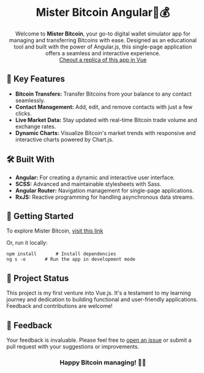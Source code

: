 <h1 align="center">Mister Bitcoin Angular💼💰</h1>

<p align="center">
  Welcome to <strong>Mister Bitcoin</strong>, your go-to digital wallet simulator app for managing and transferring Bitcoins with ease. Designed as an educational tool and built with the power of Angular.js, this single-page application offers a seamless and interactive experience.<br>
  <a href="https://github.com/MorMarzan/mister-bitcoin-vue">Cheout a replica of this app in Vue</a>
</p>



<h2>🚀 Key Features</h2>

<ul>
  <li><strong>Bitcoin Transfers:</strong> Transfer Bitcoins from your balance to any contact seamlessly.</li>
  <li><strong>Contact Management:</strong> Add, edit, and remove contacts with just a few clicks.</li>
  <li><strong>Live Market Data:</strong> Stay updated with real-time Bitcoin trade volume and exchange rates.</li>
  <li><strong>Dynamic Charts:</strong> Visualize Bitcoin's market trends with responsive and interactive charts powered by Chart.js.</li>
</ul>

<h2>🛠️ Built With</h2>

<ul>
  <li><strong>Angular:</strong> For creating a dynamic and interactive user interface.</li>
  <li><strong>SCSS:</strong> Advanced and maintainable stylesheets with Sass.</li>
  <li><strong>Angular Router:</strong> Navigation management for single-page applications.</li>
  <li><strong>RxJS:</strong> Reactive programming for handling asynchronous data streams.</li>
</ul>

<h2>🌟 Getting Started</h2>

<p>To explore Mister Bitcoin, <a href="https://mormarzan.github.io/mister-bitcoin-angular/#/">visit this link</a></p>

<p>Or, run it locally:</p>

<pre><code>npm install       # Install dependencies
ng s -o       # Run the app in development mode</code></pre>

<h2>🔧 Project Status</h2>

<p>This project is my first venture into Vue.js. It's a testament to my learning journey and dedication to building functional and user-friendly applications. Feedback and contributions are welcome!</p>

<h2>💬 Feedback</h2>

<p>Your feedback is invaluable. Please feel free to <a href="https://github.com/mormarzan/mister-bitcoin/issues">open an issue</a> or submit a pull request with your suggestions or improvements.</p>

<h3 align="center">Happy Bitcoin managing! 🚀💸</h3>

